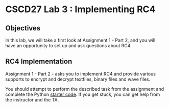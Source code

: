 # CSCD27 Lab 3 : Implementing RC4

## Objectives

In this lab, we will take a first look at Assignment 1 - Part 2, and you will have an opportunity to set up and ask questions about RC4.

## RC4 Implementation

Assignment 1 - Part 2 - asks you to implement RC4 and provide various supports to encrypt and decrypt textfiles, binary files and wave files.

You should attempt to perform the described task from the assignment and complete the Python [starter code]( https://raw.githubusercontent.com/ThierrySans/CSCD27-F16/master/assignments/01/code/rc4/rc4.py). If you get stuck, you can get help from the instructor and the TA.